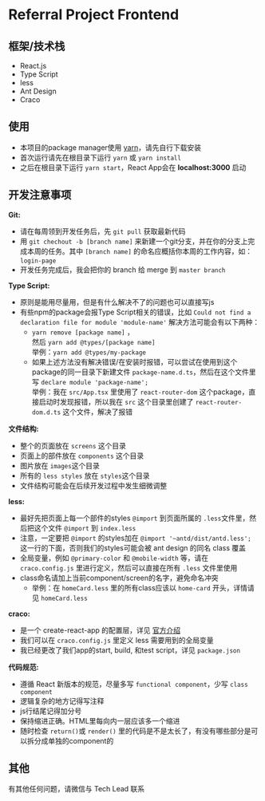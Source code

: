 # Referral Project Frontend 

## 框架/技术栈
- React.js
- Type Script
- less
- Ant Design
- Craco

## 使用
- 本项目的package manager使用 [yarn](https://yarnpkg.com/)，请先自行下载安装
- 首次运行请先在根目录下运行 ```yarn``` 或 ```yarn install```  
- 之后在根目录下运行 ```yarn start```，React App会在 **localhost:3000** 启动  

## 开发注意事项
**Git:**  
- 请在每周领到开发任务后，先 ```git pull``` 获取最新代码  
- 用 ```git chechout -b [branch name]``` 来新建一个git分支，并在你的分支上完成本周的任务。其中 ```[branch name]``` 的命名应概括你本周的工作内容，如：```login-page```
- 开发任务完成后，我会把你的 branch 给 merge 到 ```master branch``` 

**Type Script:**  
- 原则是能用尽量用，但是有什么解决不了的问题也可以直接写js
- 有些npm的package会报Type Script相关的错误，比如 ```Could not find a declaration file for module 'module-name'``` 解决方法可能会有以下两种：
    -  ```yarn remove [package name]``` ，  
    然后  ```yarn add @types/[package name]```  
    举例：```yarn add @types/my-package``` 
    - 如果上述方法没有解决错误/在安装时报错，可以尝试在使用到这个package的同一目录下新建文件 ```package-name.d.ts```，然后在这个文件里写 ```declare module 'package-name';```  
    举例：我在 ```src/App.tsx``` 里使用了 ```react-router-dom``` 这个package，直接启动时发现报错，所以我在 ```src``` 这个目录里创建了 ```react-router-dom.d.ts``` 这个文件，解决了报错

**文件结构:**
- 整个的页面放在 ```screens``` 这个目录
- 页面上的部件放在 ```components``` 这个目录
- 图片放在 ```images```这个目录
- 所有的 ```less styles``` 放在 ```styles```这个目录
- 文件结构可能会在后续开发过程中发生细微调整

**less:**
- 最好先把页面上每一个部件的styles ```@import``` 到页面所属的 ```.less```文件里，然后把这个文件 ```@import``` 到 ```index.less```
- 注意，一定要把 ```@import``` 的styles加在 ```@import '~antd/dist/antd.less';``` 这一行的下面，否则我们的styles可能会被 ant design 的同名 class 覆盖
- 全局变量，例如 ```@primary-color``` 和 ```@mobile-width``` 等，请在 ```craco.config.js``` 里进行定义，然后可以直接在所有 ```.less``` 文件里使用
- class命名请加上当前component/screen的名字，避免命名冲突
    - 举例：在 ```homeCard.less``` 里的所有class应该以 ```home-card``` 开头，详情请见 ```homeCard.less```

**craco:**
- 是一个 create-react-app 的配置层，详见 [官方介绍](https://github.com/gsoft-inc/craco)
- 我们可以在 ```craco.config.js``` 里定义 less 需要用到的全局变量
- 我已经更改了我们app的start, build, 和test script，详见 ```package.json``` 

**代码规范:**
- 遵循 React 新版本的规范，尽量多写 ```functional component```，少写 ```class component```
- 逻辑复杂的地方记得写注释
- js行结尾记得加分号
- 保持缩进正确。HTML里每向内一层应该多一个缩进
- 随时检查 ```return()```或 ```render()``` 里的代码是不是太长了，有没有哪些部分是可以拆分成单独的component的 

<!-- **国内开发相关:**
- **最好不要使用 ```cnpm```，这玩意容易出各种问题**
- 如果 npm 的速度非常慢，可以考虑：
    - 使用 [yarn](https://yarnpkg.com/)
    - 给 npm 配置proxy （如果你的电脑上用 shadowsocks 之类的代理）：
        - ```npm config set proxy http://localhost:1080``` (1080是shadowsocks的默认端口，你可能需要根据你使用的代理软件做出调整)
        - ```npm config set https-proxy http://localhost:1080``` 
        - 重启你的 ```terminal``` 或 ```power shell``` 
        - 如果需要重置 proxy: ```npm config delete proxy``` & ```npm config delete https-proxy``` -->

## 其他
有其他任何问题，请微信与 Tech Lead 联系